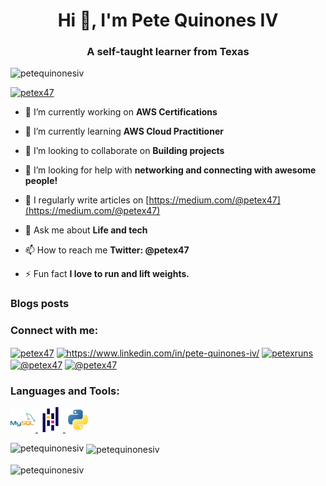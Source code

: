 <h1 align="center">Hi 👋, I'm Pete Quinones IV</h1>
<h3 align="center">A self-taught learner from Texas</h3>

<p align="left"> <img src="https://komarev.com/ghpvc/?username=petequinonesiv&label=Profile%20views&color=0e75b6&style=flat" alt="petequinonesiv" /> </p>

<p align="left"> <a href="https://twitter.com/petex47" target="blank"><img src="https://img.shields.io/twitter/follow/petex47?logo=twitter&style=for-the-badge" alt="petex47" /></a> </p>

- 🔭 I’m currently working on **AWS Certifications**

- 🌱 I’m currently learning **AWS Cloud Practitioner**

- 👯 I’m looking to collaborate on **Building projects**

- 🤝 I’m looking for help with **networking and connecting with awesome people!**

- 📝 I regularly write articles on [https://medium.com/@petex47](https://medium.com/@petex47)

- 💬 Ask me about **Life and tech**

- 📫 How to reach me **Twitter: @petex47**

- ⚡ Fun fact **I love to run and lift weights.**

### Blogs posts
<!-- BLOG-POST-LIST:START -->
<!-- BLOG-POST-LIST:END -->

<h3 align="left">Connect with me:</h3>
<p align="left">
<a href="https://twitter.com/petex47" target="blank"><img align="center" src="https://raw.githubusercontent.com/rahuldkjain/github-profile-readme-generator/master/src/images/icons/Social/twitter.svg" alt="petex47" height="30" width="40" /></a>
<a href="https://linkedin.com/in/https://www.linkedin.com/in/pete-quinones-iv/" target="blank"><img align="center" src="https://raw.githubusercontent.com/rahuldkjain/github-profile-readme-generator/master/src/images/icons/Social/linked-in-alt.svg" alt="https://www.linkedin.com/in/pete-quinones-iv/" height="30" width="40" /></a>
<a href="https://instagram.com/petexruns" target="blank"><img align="center" src="https://raw.githubusercontent.com/rahuldkjain/github-profile-readme-generator/master/src/images/icons/Social/instagram.svg" alt="petexruns" height="30" width="40" /></a>
<a href="https://hashnode.com/@petex47" target="blank"><img align="center" src="https://raw.githubusercontent.com/rahuldkjain/github-profile-readme-generator/master/src/images/icons/Social/hashnode.svg" alt="@petex47" height="30" width="40" /></a>
<a href="https://medium.com/@petex47" target="blank"><img align="center" src="https://raw.githubusercontent.com/rahuldkjain/github-profile-readme-generator/master/src/images/icons/Social/medium.svg" alt="@petex47" height="30" width="40" /></a>
</p>

<h3 align="left">Languages and Tools:</h3>
<p align="left"> <a href="https://www.mysql.com/" target="_blank" rel="noreferrer"> <img src="https://raw.githubusercontent.com/devicons/devicon/master/icons/mysql/mysql-original-wordmark.svg" alt="mysql" width="40" height="40"/> </a> <a href="https://pandas.pydata.org/" target="_blank" rel="noreferrer"> <img src="https://raw.githubusercontent.com/devicons/devicon/2ae2a900d2f041da66e950e4d48052658d850630/icons/pandas/pandas-original.svg" alt="pandas" width="40" height="40"/> </a> <a href="https://www.python.org" target="_blank" rel="noreferrer"> <img src="https://raw.githubusercontent.com/devicons/devicon/master/icons/python/python-original.svg" alt="python" width="40" height="40"/> </a> </p>

<p><img align="left" src="https://github-readme-stats.vercel.app/api/top-langs?username=petequinonesiv&show_icons=true&locale=en&layout=compact" alt="petequinonesiv" /></p>

<p>&nbsp;<img align="center" src="https://github-readme-stats.vercel.app/api?username=petequinonesiv&show_icons=true&locale=en" alt="petequinonesiv" /></p>

<p><img align="center" src="https://github-readme-streak-stats.herokuapp.com/?user=petequinonesiv&" alt="petequinonesiv" /></p>
